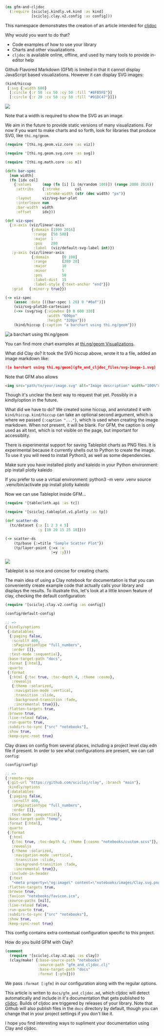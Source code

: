 ```clj
(ns gfm-and-cljdoc
  (:require [scicloj.kindly.v4.kind :as kind]
            [scicloj.clay.v2.config :as config]))
```
This namespace demonstrates the creation of an article intended for [cljdoc](https://cljdoc.org/)

Why would you want to do that?

* Code examples of how to use your library
* Charts and other visualizations
* `cljdoc` is available online, offline, and used by many tools to provide in-editor help

Github Flavored Markdown (GFM) is limited in that it cannot display JavaScript based visualizations.
However it can display SVG images:
```clj
(kind/hiccup
 [:svg {:width 600}
  [:circle {:r 50 :cx 50 :cy 50 :fill "#8FB5FE"}]
  [:circle {:r 20 :cx 50 :cy 50 :fill "#91DC47"}]])
```
![](gfm_and_cljdoc_files/image0.svg)

Note that a width is required to show the SVG as an image.

We aim in the future to provide static versions of many visualizations.
For now if you want to make charts and so forth, look for libraries that produce SVG,
like `thi.ng/geom`.
```clj
(require '[thi.ng.geom.viz.core :as viz])

(require '[thi.ng.geom.svg.core :as svg])

(require '[thi.ng.math.core :as m])

(defn bar-spec
  [num width]
  (fn [idx col]
    {:values     (map (fn [i] [i (m/random 100)]) (range 2000 2016))
     :attribs    {:stroke       col
                  :stroke-width (str (dec width) "px")}
     :layout     viz/svg-bar-plot
     :interleave num
     :bar-width  width
     :offset     idx}))

(def viz-spec
  {:x-axis (viz/linear-axis
            {:domain [1999 2016]
             :range  [50 580]
             :major  1
             :pos    280
             :label  (viz/default-svg-label int)})
   :y-axis (viz/linear-axis
            {:domain      [0 100]
             :range       [280 20]
             :major       10
             :minor       5
             :pos         50
             :label-dist  15
             :label-style {:text-anchor "end"}})
   :grid   {:minor-y true}})

(-> viz-spec
    (assoc :data [((bar-spec 1 20) 0 "#0af")])
    (viz/svg-plot2d-cartesian)
    (->> (svg/svg {:viewbox [0 0 600 320]
                   :width "600px"
                   :height "320px"}))
    (kind/hiccup {:caption "a barchart using thi.ng/geom"}))
```
![a barchart using thi.ng/geom](gfm_and_cljdoc_files/image1.svg)

You can find more chart examples at [thi.ng/geom Visualizations](https://github.com/thi-ng/geom/blob/feature/no-org/org/examples/viz/demos.org).

What did Clay do? It took the SVG hiccup above, wrote it to a file, added an image markdown like:

```markdown
![a barchart using thi.ng/geom](gfm_and_cljdoc_files/svg-image-1.svg)
```

Note that GFM also allows

```markdown
<img src="path/to/your/image.svg" alt="Image description" width="100%">
```

Though it's unclear the best way to request that yet.
Possibly in a kindly/option in the future.

What did we have to do? We created some hiccup, and annotated it with `kind/hiccup`.
`kind/hiccup` can take an optional second argument, which is where we passed `{:caption "..."}`,
which is used when creating the image markdown.
When not present, it will be blank.
For GFM, the caption is only used as alt text, which is not visible on the page,
but important for accessiblity.

There is experimental support for saving Tableplot charts as PNG files.
It is experimental because it currently shells out to Python to create the image.
To use it you will need to install Python3, as well as some dependencies.

Make sure you have installed plotly and kaleido in your Python environment:
    pip install plotly kaleido

If you prefer to use a virtual environment:
    python3 -m venv .venv
    source .venv/bin/activate
    pip install plotly kaleido

Now we can use Tableplot inside GFM...
```clj
(require '[tablecloth.api :as tc])

(require '[scicloj.tableplot.v1.plotly :as tp])

(def scatter-ds
  (tc/dataset {:x [1 2 3 4 5]
               :y [10 20 15 25 18]}))

(-> scatter-ds
    (tp/base {:=title "Sample Scatter Plot"})
    (tp/layer-point {:=x :x
                     :=y :y}))
```
![](gfm_and_cljdoc_files/plotly-chart2.png)

Tableplot is so nice and concise for creating charts.

The main idea of using a Clay notebook for documentation is that you can conveniently
create example code that actually calls your library and displays the results.
To illustrate this,
let's look at a little known feature of clay, checking the default configuration:
```clj
(require '[scicloj.clay.v2.config :as config])

(config/default-config)

;; =>
{:kindly/options
 {:datatables
  {:paging false,
   :scrollY 400,
   :sPaginationType "full_numbers",
   :order []},
  :test-mode :sequential},
 :base-target-path "docs",
 :format [:html],
 :quarto
 {:format
  {:html {:toc true, :toc-depth 4, :theme :cosmo},
   :revealjs
   {:theme :solarized,
    :navigation-mode :vertical,
    :transition :slide,
    :background-transition :fade,
    :incremental true}}},
 :flatten-targets true,
 :browse true,
 :live-reload false,
 :run-quarto true,
 :subdirs-to-sync ["src" "notebooks"],
 :show true,
 :keep-sync-root true}

```
Clay draws on config from several places, including a project level clay.edn file if present.
In order to see what configurations are present, we can call `config`:
```clj
(config/config)

;; =>
{:remote-repo
 {:git-url "https://github.com/scicloj/clay", :branch "main"},
 :kindly/options
 {:datatables
  {:paging false,
   :scrollY 400,
   :sPaginationType "full_numbers",
   :order []},
  :test-mode :sequential},
 :base-target-path "temp",
 :format [:html],
 :quarto
 {:format
  {:html
   {:toc true, :toc-depth 4, :theme [:cosmo "notebooks/custom.scss"]},
   :revealjs
   {:theme :solarized,
    :navigation-mode :vertical,
    :transition :slide,
    :background-transition :fade,
    :incremental true}},
  :include-in-header
  {:text
   "<meta property=\"og:image\" content=\"notebooks/images/Clay.svg.png\"/>\n<meta property=\"og:title\" content=\"Clay documentation\"/>\n<meta property=\"og:description\" content=\"A minimalistic Clojure tool for data visualization and literate programming\"/>\n"}},
 :flatten-targets true,
 :browse true,
 :favicon "notebooks/favicon.ico",
 :source-paths [nil],
 :live-reload false,
 :run-quarto true,
 :subdirs-to-sync ["src" "notebooks"],
 :show true,
 :keep-sync-root true}

```
This config contains extra contextual configuration specific to this project.

How do you build GFM with Clay?
```clj
(comment
  (require '[scicloj.clay.v2.api :as clay])
  (clay/make! {:base-source-path "notebooks"
               :source-path "gfm_and_cljdoc.clj"
               :base-target-path "docs"
               :format [:gfm]}))
```
We pass `:format [:gfm]` in our configuration along with the regular options.

This article is writen to `docs/gfm_and_cljdoc.md`, which cljdoc will detect automatically
and include in it's documentation that gets published to [cljdoc](https://cljdoc.org/).
Builds of cljdoc are triggered by releases of your library.
Note that Github will also publish files in the `docs` directory by default,
though you can change that in your project settings if you don't like it.

I hope you find interesting ways to supliment your documentation using Clay and cljdoc.
